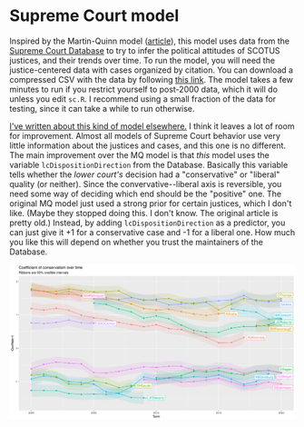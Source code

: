 # Supreme Court model

Inspired by the Martin-Quinn model ([article][mq]), this model uses data from the
[Supreme Court Database][scd] to try to infer the political attitudes of SCOTUS
justices, and their trends over time.
To run the model, you will need the justice-centered data with cases organized
by citation.
You can download a compressed CSV with the data by following [this link][zip].
The model takes a few minutes to run if you restrict yourself to post-2000
data, which it will do unless you edit `sc.R`.
I recommend using a small fraction of the data for testing, since it can
take a while to run otherwise.

[I've written about this kind of model elsewhere.][me]
I think it leaves a lot of room for improvement.
Almost all models of Supreme Court behavior use very little information
about the justices and cases, and this one is no different.
The main improvement over the MQ model is that *this* model uses the variable
`lcDispositionDirection` from the Database.
Basically this variable tells whether the *lower court's* decision
had a "conservative" or "liberal" quality (or neither).
Since the convervative--liberal axis is reversible, you need some way
of deciding which end should be the "positive" one.
The original MQ model just used a strong prior for certain justices,
which I don't like.
(Maybe they stopped doing this.  I don't know.  The original article is pretty old.)
Instead, by adding `lcDispositionDirection` as a predictor, you can just
give it +1 for a conservative case and -1 for a liberal one.
How much you like this will depend on whether you trust the maintainers
of the Database.

![Line graph showing the evolution of the coefficient of conservatism of each justice from 2000 through 2020.](graph.png)

[mq]:  https://www.researchgate.net/publication/2401108_Dynamic_Ideal_Point_Estimation_Via_Markov_Chain_Monte_Carlo_for_the_US_Supreme_Court_1953-1999
[scd]: http://scdb.wustl.edu/index.php
[zip]: http://scdb.wustl.edu/_brickFiles/2021_01/SCDB_2021_01_justiceCentered_Citation.csv.zip
[me]:  https://halfofknowing.com/scotus.html
